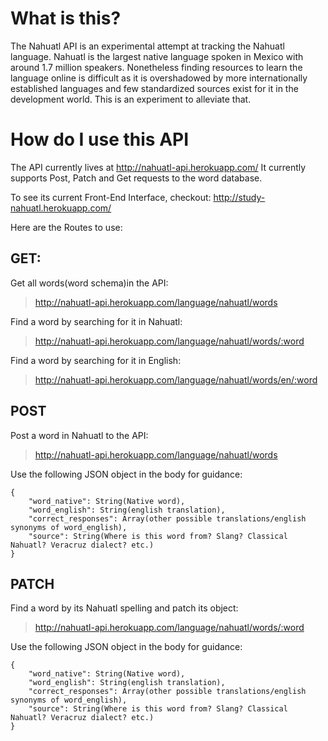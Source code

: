 # What is this?
The Nahuatl API is an experimental attempt at tracking the Nahuatl language. 
Nahuatl is the largest native language spoken in Mexico with around 1.7 million speakers.
Nonetheless finding resources to learn the language online is difficult as it is 
overshadowed by more internationally established languages and few standardized sources
exist for it in the development world. This is an experiment to alleviate that.

# How do I use this API 

The API currently lives at http://nahuatl-api.herokuapp.com/
It currently supports Post, Patch and Get requests to the word database.

To see its current Front-End Interface, checkout: http://study-nahuatl.herokuapp.com/ 

Here are the Routes to use:

## GET:
Get all words(word schema)in the API:
>http://nahuatl-api.herokuapp.com/language/nahuatl/words

Find a word by searching for it in Nahuatl:
>http://nahuatl-api.herokuapp.com/language/nahuatl/words/:word

Find a word by searching for it in English:
>http://nahuatl-api.herokuapp.com/language/nahuatl/words/en/:word

## POST

Post a word in Nahuatl to the API:
>http://nahuatl-api.herokuapp.com/language/nahuatl/words

Use the following JSON object in the body for guidance:

```
{
	"word_native": String(Native word),
	"word_english": String(english translation),
	"correct_responses": Array(other possible translations/english synonyms of word_english),
	"source": String(Where is this word from? Slang? Classical Nahuatl? Veracruz dialect? etc.)
}
```

## PATCH

Find a word by its Nahuatl spelling and patch its object:

>http://nahuatl-api.herokuapp.com/language/nahuatl/words/:word

Use the following JSON object in the body for guidance:

```
{
	"word_native": String(Native word),
	"word_english": String(english translation),
	"correct_responses": Array(other possible translations/english synonyms of word_english),
	"source": String(Where is this word from? Slang? Classical Nahuatl? Veracruz dialect? etc.)
}
```
